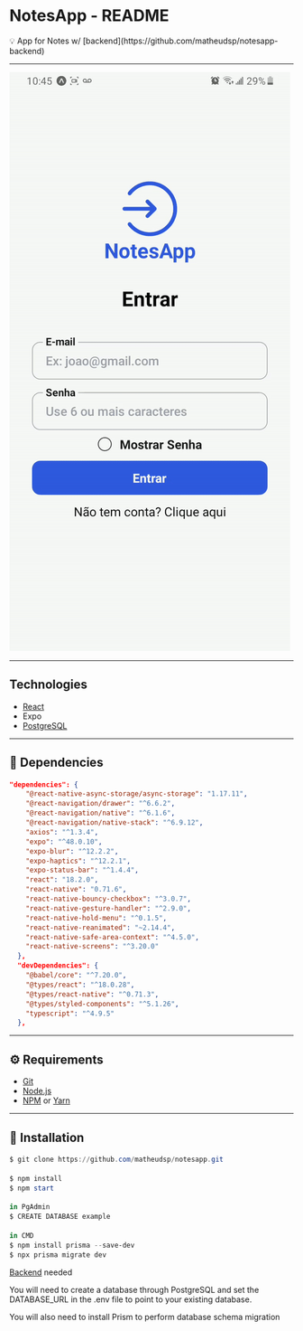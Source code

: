 # NotesApp - README

<aside>
💡 App for Notes w/ [backend](https://github.com/matheudsp/notesapp-backend)

</aside>

---

![presentation.gif](readme_images/presentation.gif)

---

## Technologies

- [React](https://reactjs.org/)
- Expo
- [PostgreSQL](https://www.pgadmin.org/)

---

## 🧾 Dependencies

```json
"dependencies": {
    "@react-native-async-storage/async-storage": "1.17.11",
    "@react-navigation/drawer": "^6.6.2",
    "@react-navigation/native": "^6.1.6",
    "@react-navigation/native-stack": "^6.9.12",
    "axios": "^1.3.4",
    "expo": "^48.0.10",
    "expo-blur": "^12.2.2",
    "expo-haptics": "^12.2.1",
    "expo-status-bar": "^1.4.4",
    "react": "18.2.0",
    "react-native": "0.71.6",
    "react-native-bouncy-checkbox": "^3.0.7",
    "react-native-gesture-handler": "^2.9.0",
    "react-native-hold-menu": "^0.1.5",
    "react-native-reanimated": "~2.14.4",
    "react-native-safe-area-context": "^4.5.0",
    "react-native-screens": "^3.20.0"
  },
  "devDependencies": {
    "@babel/core": "^7.20.0",
    "@types/react": "^18.0.28",
    "@types/react-native": "^0.71.3",
    "@types/styled-components": "^5.1.26",
    "typescript": "^4.9.5"
  },
```

---

## ⚙️ Requirements

- [Git](https://git-scm.com/)
- [Node.js](https://nodejs.org/en/)
- [NPM](https://www.npmjs.com/) or [Yarn](https://yarnpkg.com/)

---

## 🚀 Installation

```powershell
$ git clone https://github.com/matheudsp/notesapp.git

$ npm install
$ npm start

in PgAdmin
$ CREATE DATABASE example

in CMD
$ npm install prisma --save-dev
$ npx prisma migrate dev
```

[Backend](https://github.com/matheudsp/notesapp-backend) needed

You will need to create a database through PostgreSQL and set the DATABASE_URL in the .env file to point to your existing database.

You will also need to install Prism to perform database schema migration
